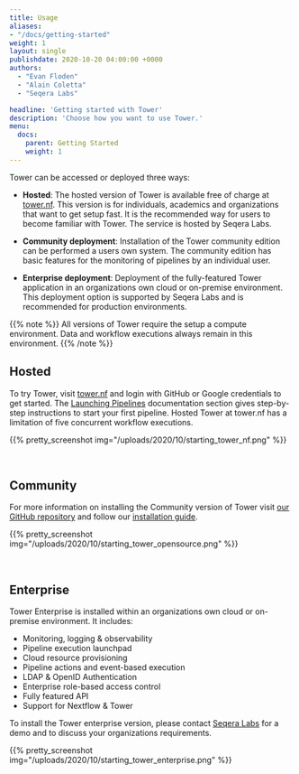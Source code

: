 ```yaml
---
title: Usage 
aliases:
- "/docs/getting-started"
weight: 1
layout: single
publishdate: 2020-10-20 04:00:00 +0000
authors:
  - "Evan Floden"
  - "Alain Coletta"
  - "Seqera Labs"

headline: 'Getting started with Tower'
description: 'Choose how you want to use Tower.'
menu:
  docs:
    parent: Getting Started
    weight: 1
---
```


Tower can be accessed or deployed three ways:

  * **Hosted**: The hosted version of Tower is available free of charge at [tower.nf](https://tower.nf). This version is for individuals, academics and organizations that want to get setup fast. It is the recommended way for users to become familiar with Tower. The service is hosted by Seqera Labs.

  * **Community deployment**: Installation of the Tower community edition can be performed a users own system. The community edition has basic features for the monitoring of pipelines by an individual user.

  * **Enterprise deployment**: Deployment of the fully-featured Tower application in an organizations own cloud or on-premise environment. This deployment option is supported by Seqera Labs and is recommended for production environments.


{{% note %}}
All versions of Tower require the setup a compute environment. Data and workflow executions always remain in this environment.
{{% /note %}}

## Hosted

To try Tower, visit [tower.nf](https://tower.nf/login) and login with GitHub or Google credentials to get started. The [Launching Pipelines](/docs/launch/) documentation section gives step-by-step instructions to start your first pipeline. Hosted Tower at tower.nf has a limitation of five concurrent workflow executions.

{{% pretty_screenshot img="/uploads/2020/10/starting_tower_nf.png" %}}

<br>

## Community
For more information on installing the Community version of Tower visit [our GitHub repository](https://github.com/seqeralabs/nf-tower) and follow our [installation guide](docs/getting-started/system-deployment/).

{{% pretty_screenshot img="/uploads/2020/10/starting_tower_opensource.png" %}}

<br>

## Enterprise

Tower Enterprise is installed within an organizations own cloud or on-premise environment. It includes:

  * Monitoring, logging & observability
  * Pipeline execution launchpad
  * Cloud resource provisioning
  * Pipeline actions and event-based execution
  * LDAP & OpenID Authentication
  * Enterprise role-based access control
  * Fully featured API 
  * Support for Nextflow & Tower

To install the Tower enterprise version, please contact [Seqera Labs](https://seqera.io) for a demo and to discuss your organizations requirements.

{{% pretty_screenshot img="/uploads/2020/10/starting_tower_enterprise.png" %}}

<br>



